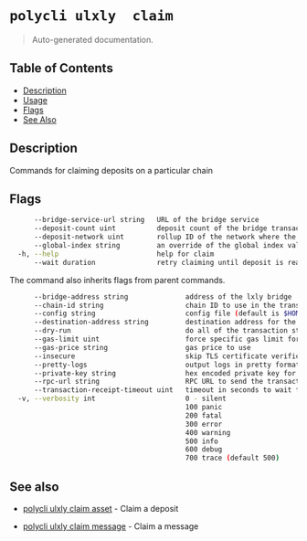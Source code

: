 # `polycli ulxly  claim`

> Auto-generated documentation.

## Table of Contents

- [Description](#description)
- [Usage](#usage)
- [Flags](#flags)
- [See Also](#see-also)

## Description

Commands for claiming deposits on a particular chain

## Flags

```bash
      --bridge-service-url string   URL of the bridge service
      --deposit-count uint          deposit count of the bridge transaction
      --deposit-network uint        rollup ID of the network where the deposit was made
      --global-index string         an override of the global index value
  -h, --help                        help for claim
      --wait duration               retry claiming until deposit is ready, up to specified duration (available for claim asset and claim message)
```

The command also inherits flags from parent commands.

```bash
      --bridge-address string              address of the lxly bridge
      --chain-id string                    chain ID to use in the transaction
      --config string                      config file (default is $HOME/.polygon-cli.yaml)
      --destination-address string         destination address for the bridge
      --dry-run                            do all of the transaction steps but do not send the transaction
      --gas-limit uint                     force specific gas limit for transaction
      --gas-price string                   gas price to use
      --insecure                           skip TLS certificate verification
      --pretty-logs                        output logs in pretty format instead of JSON (default true)
      --private-key string                 hex encoded private key for sending transaction
      --rpc-url string                     RPC URL to send the transaction
      --transaction-receipt-timeout uint   timeout in seconds to wait for transaction receipt confirmation (default 60)
  -v, --verbosity int                      0 - silent
                                           100 panic
                                           200 fatal
                                           300 error
                                           400 warning
                                           500 info
                                           600 debug
                                           700 trace (default 500)
```

## See also

- [polycli ulxly claim asset](polycli_ulxly_claim_asset.md) - Claim a deposit

- [polycli ulxly claim message](polycli_ulxly_claim_message.md) - Claim a message

